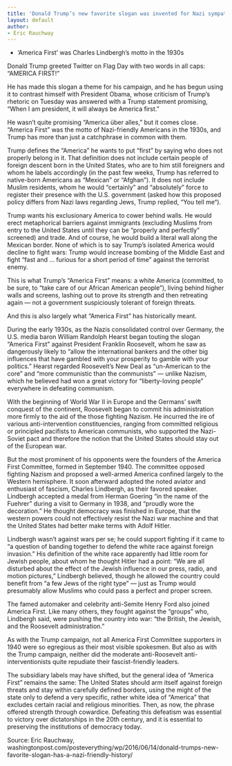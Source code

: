 ```yaml
---
title: 'Donald Trump’s new favorite slogan was invented for Nazi sympathizers'
layout: default
author:
- Eric Rauchway
---
```


- ‘America First’ was Charles Lindbergh’s motto in the 1930s

Donald Trump greeted Twitter on Flag Day with two words in all caps: “AMERICA FIRST!”

He has made this slogan a theme for his campaign, and he has begun using it to contrast himself with President Obama, whose criticism of Trump’s rhetoric on Tuesday was answered with a Trump statement promising, “When I am president, it will always be America first.”

He wasn’t quite promising “America über alles,” but it comes close. “America First” was the motto of Nazi-friendly Americans in the 1930s, and Trump has more than just a catchphrase in common with them.

Trump defines the “America” he wants to put “first” by saying who does not properly belong in it. That definition does not include certain people of foreign descent born in the United States, who are to him still foreigners and whom he labels accordingly (in the past few weeks, Trump has referred to native-born Americans as “Mexican” or “Afghan”). It does not include Muslim residents, whom he would “certainly” and “absolutely” force to register their presence with the U.S. government (asked how this proposed policy differs from Nazi laws regarding Jews, Trump replied, “You tell me“).

Trump wants his exclusionary America to cower behind walls. He would erect metaphorical barriers against immigrants (excluding Muslims from entry to the United States until they can be “properly and perfectly” screened) and trade. And of course, he would build a literal wall along the Mexican border. None of which is to say Trump’s isolated America would decline to fight wars: Trump would increase bombing of the Middle East and fight “fast and … furious for a short period of time” against the terrorist enemy.

This is what Trump’s “America First” means: a white America (committed, to be sure, to “take care of our African American people”), living behind higher walls and screens, lashing out to prove its strength and then retreating again — not a government suspiciously tolerant of foreign threats.

And this is also largely what “America First” has historically meant.

During the early 1930s, as the Nazis consolidated control over Germany, the U.S. media baron William Randolph Hearst began touting the slogan “America First” against President Franklin Roosevelt, whom he saw as dangerously likely to “allow the international bankers and the other big influences that have gambled with your prosperity to gamble with your politics.” Hearst regarded Roosevelt’s New Deal as “un-American to the core” and “more communistic than the communists” — unlike Nazism, which he believed had won a great victory for “liberty-loving people” everywhere in defeating communism.

With the beginning of World War II in Europe and the Germans’ swift conquest of the continent, Roosevelt began to commit his administration more firmly to the aid of the those fighting Nazism. He incurred the ire of various anti-intervention constituencies, ranging from committed religious or principled pacifists to American communists, who supported the Nazi-Soviet pact and therefore the notion that the United States should stay out of the European war.

But the most prominent of his opponents were the founders of the America First Committee, formed in September 1940. The committee opposed fighting Nazism and proposed a well-armed America confined largely to the Western hemisphere. It soon afterward adopted the noted aviator and enthusiast of fascism, Charles Lindbergh, as their favored speaker. Lindbergh accepted a medal from Herman Goering “in the name of the Fuehrer” during a visit to Germany in 1938, and “proudly wore the decoration.” He thought democracy was finished in Europe, that the western powers could not effectively resist the Nazi war machine and that the United States had better make terms with Adolf Hitler.

Lindbergh wasn’t against wars per se; he could support fighting if it came to “a question of banding together to defend the white race against foreign invasion.” His definition of the white race apparently had little room for Jewish people, about whom he thought Hitler had a point: “We are all disturbed about the effect of the Jewish influence in our press, radio, and motion pictures,” Lindbergh believed, though he allowed the country could benefit from “a few Jews of the right type” — just as Trump would presumably allow Muslims who could pass a perfect and proper screen.

The famed automaker and celebrity anti-Semite Henry Ford also joined America First. Like many others, they fought against the “groups” who, Lindbergh said, were pushing the country into war: “the British, the Jewish, and the Roosevelt administration.”

As with the Trump campaign, not all America First Committee supporters in 1940 were so egregious as their most visible spokesmen. But also as with the Trump campaign, neither did the moderate anti-Roosevelt anti-interventionists quite repudiate their fascist-friendly leaders.

The subsidiary labels may have shifted, but the general idea of “America First” remains the same: The United States should arm itself against foreign threats and stay within carefully defined borders, using the might of the state only to defend a very specific, rather white idea of “America” that excludes certain racial and religious minorities. Then, as now, the phrase offered strength through cowardice. Defeating this defeatism was essential to victory over dictatorships in the 20th century, and it is essential to preserving the institutions of democracy today.

Source: Eric Rauchway, washingtonpost.com/posteverything/wp/2016/06/14/donald-trumps-new-favorite-slogan-has-a-nazi-friendly-history/
